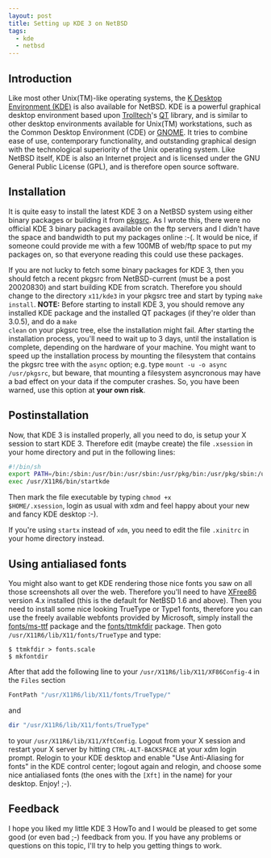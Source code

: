 ```yaml
---
layout: post
title: Setting up KDE 3 on NetBSD
tags:
  - kde
  - netbsd
---
```



## Introduction

Like most other Unix(TM)-like operating systems, the <a href="http://www.kde.org/">K Desktop
Environment (KDE)</a> is also available for NetBSD. KDE is a powerful graphical desktop
environment based upon <a href="http://trolltech.com/">Trolltech</a>'s <a
href="http://www.trolltech.com/products/qt/index.html">QT</a> library, and is similar to other
desktop environments available for Unix(TM) workstations, such as the Common Desktop Environment
(CDE) or <a href="http://www.gnome.org/">GNOME</a>. It tries to combine ease of use, contemporary
functionality, and outstanding graphical design with the technological superiority of the Unix
operating system. Like NetBSD itself, KDE is also an Internet project and is licensed under the
GNU General Public License (GPL), and is therefore open source software.


## Installation

It is quite easy to install the latest KDE 3 on a NetBSD system using either binary packages or
building it from <a href="http://www.pkgsrc.org/">pkgsrc</a>.  As I wrote this, there were no
official KDE 3 binary packages available on the ftp servers and I didn't have the space and
bandwidth to put my packages online :-(. It would be nice, if someone could provide me with a
few 100MB of web/ftp space to put my packages on, so that everyone reading this could use these
packages.

If you are not lucky to fetch some binary packages for KDE 3, then you should fetch a recent
pkgsrc from NetBSD-current (must be a post 20020830) and start building KDE from scratch.
Therefore you should change to the directory <code>x11/kde3</code> in your pkgsrc tree and
start by typing <code>make install</code>. <b>NOTE:</b> Before starting to install KDE 3, you
should remove any installed KDE package and the installed QT packages (if they're older
than 3.0.5), and do a <code>make clean</code> on your pkgsrc tree, else the installation might
fail. After starting the installation process, you'll need to wait up to 3 days, until the
installation is complete, depending on the hardware of your machine. You might want to speed
up the installation process by mounting the filesystem that contains the pkgsrc tree with the
<code>async</code> option; e.g. type <code>mount -u -o async /usr/pkgsrc</code>, but beware,
that mounting a filesystem asyncronous may have a bad effect on your data if the computer
crashes. So, you have been warned, use this option at <b>your own risk</b>.


## Postinstallation

Now, that KDE 3 is installed properly, all you need to do, is setup your X session to start
KDE 3. Therefore edit (maybe create) the file <code>.xsession</code> in your home directory
and put in the following lines:

```sh
#!/bin/sh
export PATH=/bin:/sbin:/usr/bin:/usr/sbin:/usr/pkg/bin:/usr/pkg/sbin:/usr/local/bin:/usr/local/sbin:/usr/X11R6/bin
exec /usr/X11R6/bin/startkde
```

Then mark the file executable by typing <code>chmod +x $HOME/.xsession</code>, login as usual
with xdm and feel happy about your new and fancy KDE desktop :-).

If you're using <code>startx</code> instead of <code>xdm</code>, you need to edit the file
<code>.xinitrc</code> in your home directory instead.


## Using antialiased fonts

You might also want to get KDE rendering those nice fonts you saw on all those screenshots all
over the web. Therefore you'll need to have <a href="http://www.xfree86.org/">XFree86</a> version
4.x installed (this is the default for NetBSD 1.6 and above). Then you need to install some nice
looking TrueType or Type1 fonts, therefore you can use the freely available webfonts provided by
Microsoft, simply install the <a
href="ftp://ftp.netbsd.org/pub/NetBSD-current/pkgsrc/fonts/ms-ttf/README.html">fonts/ms-ttf</a>
package and the <a
href="ftp://ftp.netbsd.org/pub/NetBSD-current/pkgsrc/fonts/ttmkfdir/README.html">fonts/ttmkfdir</a> package.
Then goto <code>/usr/X11R6/lib/X11/fonts/TrueType</code> and type:

```
$ ttmkfdir > fonts.scale
$ mkfontdir
```

After that add the following line to your <code>/usr/X11R6/lib/X11/XF86Config-4</code>
in the <code>Files</code> section

```sh
FontPath "/usr/X11R6/lib/X11/fonts/TrueType/"
```

and

```sh
dir "/usr/X11R6/lib/X11/fonts/TrueType"
```

to your <code>/usr/X11R6/lib/X11/XftConfig</code>. Logout from your X session and restart your
X server by hitting <code>CTRL-ALT-BACKSPACE</code> at your xdm login prompt. Relogin to your
KDE desktop and enable "Use Anti-Aliasing for fonts" in the KDE control center; logout again and
relogin, and choose some nice antialiased fonts (the ones with the <code>[Xft]</code> in the
name) for your desktop. Enjoy! ;-).


## Feedback

I hope you liked my little KDE 3 HowTo and I would be pleased to
get some good (or even bad ;-) feedback from you. If you
have any problems or questions on this topic, I'll try to help you
getting things to work.

